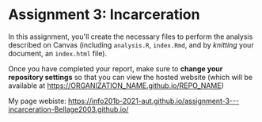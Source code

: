 # Assignment 3: Incarceration
In this assignment, you'll create the necessary files to perform the analysis described on Canvas (including `analysis.R`, `index.Rmd`, and by _knitting_ your document, an `index.html` file). 

Once you have completed your report, make sure to **change your repository settings** so that you can view the hosted website (which will be available at https://ORGANIZATION_NAME.github.io/REPO_NAME)

My page webiste: https://info201b-2021-aut.github.io/assignment-3---incarceration-Bellage2003.github.io/
